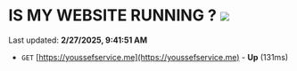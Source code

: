 # IS MY WEBSITE RUNNING ? [![](https://img.shields.io/static/v1?label=Sponsor&message=%E2%9D%A4&logo=GitHub&color=%23fe8e86)](https://github.com/sponsors/Youssef-Lehmam)

Last updated: **2/27/2025, 9:41:51 AM**

- `GET` [https://youssefservice.me](https://youssefservice.me) - **Up** (131ms)
